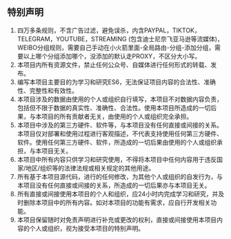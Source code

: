 ## 特别声明

1. 四万多条规则，不含广告过滤，避免误杀，内含PAYPAL，TIKTOK，TELEGRAM，YOUTUBE，STREAMING (包含迪士尼奈飞亚马逊等流媒体)，WEIBO分组规则，需要自己手动在小火箭里面-全局路由-分组-添加分组，需要以上哪个分组添加哪个，没添加的默认走PROXY，不区分大小写。
2. 本项目内所有资源文件，禁止任何公众号、自媒体进行任何形式的转载、发布。
3. 编写本项目主要目的为学习和研究ES6，无法保证项目内容的合法性、准确性、完整性和有效性。
4. 本项目涉及的数据由使用的个人或组织自行填写，本项目不对数据内容负责，包括但不限于数据的真实性、准确性、合法性。使用本项目所造成的一切后果，与本项目的所有贡献者无关，由使用的个人或组织完全承担。
5. 本项目中涉及的第三方硬件、软件等，与本项目没有任何直接或间接的关系。本项目仅对部署和使用过程进行客观描述，不代表支持使用任何第三方硬件、软件。使用任何第三方硬件、软件，所造成的一切后果由使用的个人或组织承担，与本项目无关。
6. 本项目中所有内容只供学习和研究使用，不得将本项目中任何内容用于违反国家/地区/组织等的法律法规或相关规定的其他用途。
7. 所有基于本项目源代码，进行的任何修改，为其他个人或组织的自发行为，与本项目没有任何直接或间接的关系，所造成的一切后果亦与本项目无关。
8. 所有直接或间接使用本项目的个人和组织，应24小时内完成学习和研究，并及时删除本项目中的所有内容。如对本项目的功能有需求，应自行开发相关功能。
9. 本项目保留随时对免责声明进行补充或更改的权利，直接或间接使用本项目内容的个人或组织，视为接受本项目的特别声明。
